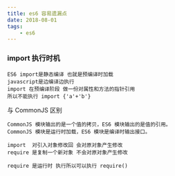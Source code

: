 ```yaml
---
title: es6 容易遗漏点
date: 2018-08-01
tags:
	- es6
---
```

### import 执行时机
    ES6 import是静态编译 也就是预编译时加载 
    javascript是边编译边执行
    import 在预编译阶段 做一份对属性和方法的指针引用
    所以不能执行 import {'a'+'b'}
 与 CommonJS 区别

    CommonJS 模块输出的是一个值的拷贝，ES6 模块输出的是值的引用。
    CommonJS 模块是运行时加载，ES6 模块是编译时输出接口。
    
    import  对引入对象修改回 会对原对象产生修改
    require 是复制一个新对象 不会对原对象产生修改
    
    require 是运行时 执行所以可以执行 require()